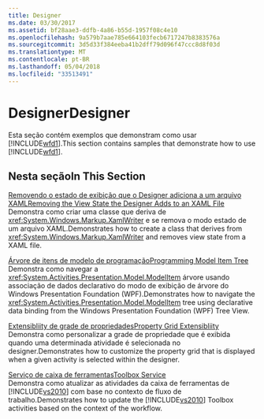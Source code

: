 ```yaml
---
title: Designer
ms.date: 03/30/2017
ms.assetid: bf28aae3-ddfb-4a86-b55d-1957f08c4e10
ms.openlocfilehash: 9a579b7aae785e664103fecb6717247b8383576a
ms.sourcegitcommit: 3d5d33f384eeba41b2dff79d096f47ccc8d8f03d
ms.translationtype: MT
ms.contentlocale: pt-BR
ms.lasthandoff: 05/04/2018
ms.locfileid: "33513491"
---
```

# <a name="designer"></a><span data-ttu-id="bd1b3-102">Designer</span><span class="sxs-lookup"><span data-stu-id="bd1b3-102">Designer</span></span>
<span data-ttu-id="bd1b3-103">Esta seção contém exemplos que demonstram como usar [!INCLUDE[wfd1](../../../../includes/wfd1-md.md)].</span><span class="sxs-lookup"><span data-stu-id="bd1b3-103">This section contains samples that demonstrate how to use [!INCLUDE[wfd1](../../../../includes/wfd1-md.md)].</span></span>  
  
## <a name="in-this-section"></a><span data-ttu-id="bd1b3-104">Nesta seção</span><span class="sxs-lookup"><span data-stu-id="bd1b3-104">In This Section</span></span>  
 [<span data-ttu-id="bd1b3-105">Removendo o estado de exibição que o Designer adiciona a um arquivo XAML</span><span class="sxs-lookup"><span data-stu-id="bd1b3-105">Removing the View State the Designer Adds to an XAML File</span></span>](../../../../docs/framework/windows-workflow-foundation/samples/removing-the-view-state-the-designer-adds-to-an-xaml-file.md)  
 <span data-ttu-id="bd1b3-106">Demonstra como criar uma classe que deriva de <xref:System.Windows.Markup.XamlWriter> e se remova o modo estado de um arquivo XAML.</span><span class="sxs-lookup"><span data-stu-id="bd1b3-106">Demonstrates how to create a class that derives from <xref:System.Windows.Markup.XamlWriter> and removes view state from a XAML file.</span></span>  
  
 [<span data-ttu-id="bd1b3-107">Árvore de itens de modelo de programação</span><span class="sxs-lookup"><span data-stu-id="bd1b3-107">Programming Model Item Tree</span></span>](../../../../docs/framework/windows-workflow-foundation/samples/programming-model-item-tree.md)  
 <span data-ttu-id="bd1b3-108">Demonstra como navegar a <xref:System.Activities.Presentation.Model.ModelItem> árvore usando associação de dados declarativo do modo de exibição de árvore do Windows Presentation Foundation (WPF).</span><span class="sxs-lookup"><span data-stu-id="bd1b3-108">Demonstrates how to navigate the <xref:System.Activities.Presentation.Model.ModelItem> tree using declarative data binding from the Windows Presentation Foundation (WPF) Tree View.</span></span>  
  
 [<span data-ttu-id="bd1b3-109">Extensibliity de grade de propriedades</span><span class="sxs-lookup"><span data-stu-id="bd1b3-109">Property Grid Extensibliity</span></span>](../../../../docs/framework/windows-workflow-foundation/samples/property-grid-extensibliity.md)  
 <span data-ttu-id="bd1b3-110">Demonstra como personalizar a grade de propriedade que é exibida quando uma determinada atividade é selecionada no designer.</span><span class="sxs-lookup"><span data-stu-id="bd1b3-110">Demonstrates how to customize the property grid that is displayed when a given activity is selected within the designer.</span></span>  
  
 [<span data-ttu-id="bd1b3-111">Serviço de caixa de ferramentas</span><span class="sxs-lookup"><span data-stu-id="bd1b3-111">Toolbox Service</span></span>](../../../../docs/framework/windows-workflow-foundation/samples/toolbox-service.md)  
 <span data-ttu-id="bd1b3-112">Demonstra como atualizar as atividades da caixa de ferramentas de [!INCLUDE[vs2010](../../../../includes/vs2010-md.md)] com base no contexto de fluxo de trabalho.</span><span class="sxs-lookup"><span data-stu-id="bd1b3-112">Demonstrates how to update the [!INCLUDE[vs2010](../../../../includes/vs2010-md.md)] Toolbox activities based on the context of the workflow.</span></span>
